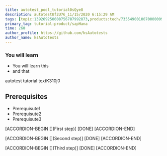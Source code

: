 ```yaml
---
title: autotest_pool_tutorial0sQye8
description: autotestUf2U76_11/15/2020 6:15:29 AM
tags: [topic:139269250608756787992873,products:tech/73554900100700000996,tutorial:experience/advanced]
primary_tag: tutorial:product/sapHana
time: 260
author_profile: https://github.com/ksAutotests
author_name: ksAutotests
---
```

### You will learn
- You will learn this
- and that

autotest tutorial textK310j0

## Prerequisites
- Prerequisute1
- Prerequisute2
- Prerequisute3

[ACCORDION-BEGIN [](First step)]
[DONE]
[ACCORDION-END]

[ACCORDION-BEGIN [](Second step)]
[DONE]
[ACCORDION-END]

[ACCORDION-BEGIN [](Third step)]
[DONE]
[ACCORDION-END]


